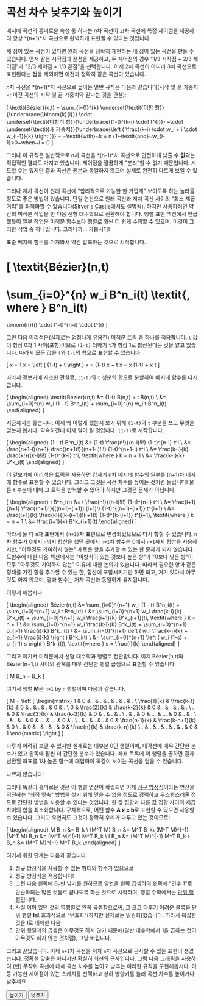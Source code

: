 # 곡선 차수 낮추기와 높이기

베지에 곡선의 흥미로운 속성 중 하나는 *n*차 곡선이 고차 곡선에 특정 제어점을 제공하여 항상 *(n+1)*차 곡선으로 완벽하게 표현될 수 있다는 것입니다.

세 점이 있는 곡선이 있다면 원래 곡선을 정확히 재현하는 네 점이 있는 곡선을 만들 수 있습니다. 먼저 같은 시작점과 끝점을 제공하고, 두 제어점의 경우 "1/3 시작점 + 2/3 제어점"과 "2/3 제어점 + 1/3 끝점"을 선택합니다. 이제 2차 곡선이 아니라 3차 곡선으로 표현된다는 점을 제외하면 이전과 정확히 같은 곡선이 있습니다.

*n*차 곡선을 *(n+1)*차 곡선으로 높이는 일반 규칙은 다음과 같습니다(시작 및 끝 가중치가 이전 곡선의 시작 및 끝 가중치와 같다는 것을 관찰):

\[
  \textit{Bézier}(k,t) = \sum_{i=0}^{k}
                \underset{\textit{이항 항}}{\underbrace{\binom{k}{i}}}
                \cdot\
                \underset{\textit{다항식 항}}{\underbrace{(1-t)^{k-i} \cdot t^{i}}}
                ~\cdot \
                \underset{\textit{새 가중치}}{\underbrace{\left ( \frac{(k-i) \cdot w_i + i \cdot w_{i-1}}{k} \right )}}
  ~,~\textit{with}~k = n+1~\textit{and}~w_{i-1}=0~when~i = 0
\]

그러나 이 규칙은 일반적으로 *n*차 곡선을 *(n-1)*차 곡선으로 안전하게 낮출 수 **없다**는 직접적인 결과도 가지고 있습니다. 제어점을 깔끔하게 "분리"할 수 없기 때문입니다. 시도할 수는 있지만 결과 곡선은 원본과 동일하지 않으며 실제로 완전히 다르게 보일 수 있습니다.

그러나 저차 곡선이 원래 곡선에 "합리적으로 가능한 한 가깝게" 보이도록 하는 놀라울 정도로 좋은 방법이 있습니다. 단일 연산으로 원래 곡선과 저차 곡선 사이의 "최소 제곱 거리"를 최적화할 수 있습니다([Sirver's Castle](https://www.sirver.net/blog/2011/08/23/degree-reduction-of-bezier-curves/)에서도 설명됨). 하지만 사용하려면 약간의 미적분 작업을 한 다음 선형 대수학으로 전환해야 합니다. 행렬 표현 섹션에서 언급했듯이 일부 작업은 미적분 함수보다 행렬로 훨씬 더 쉽게 수행할 수 있으며, 이것이 그러한 작업 중 하나입니다. 그러니까... 가봅시다!

표준 베지에 함수를 가져와서 약간 압축하는 것으로 시작합니다.

\[
  \textit{Bézier}(n,t)
  =
  \sum_{i=0}^{n} w_i B^n_i(t)
  \textit{, where }
  B^n_i(t)
  =
  \binom{n}{i} \cdot (1-t)^{n-i} \cdot t^{i}
\]

그런 다음 어리석은(실제로는 엄청나게 유용한) 미적분 트릭 중 하나를 적용합니다. `t` 값이 항상 0과 1 사이(포함)이므로 `(1-t)` 더하기 `t`가 항상 1로 합산된다는 것을 알고 있습니다. 따라서 모든 값을 `t`와 `1-t`의 합으로 표현할 수 있습니다.

\[
  x = 1 x = \left ( (1-t) + t \right ) x = (1-t) x + t x = x (1-t) + x t
\]

따라서 겉보기에 사소한 관찰로, `(1-t)`와 `t` 성분의 합으로 분할하여 베지에 함수를 다시 씁니다.

\[
  \begin{aligned}
    \textit{Bézier}(n,t) &= (1-t) B(n,t) + t B(n,t) \\
                &= \sum_{i=0}^{n} w_i (1 - t) B^n_i(t) + \sum_{i=0}^{n} w_i t B^n_i(t)
  \end{aligned}
\]

지금까지는 좋습니다. 이제 왜 이렇게 했는지 보기 위해 `(1-t)`와 `t` 부분을 쓰고 무엇을 얻는지 봅시다. 약속하건대 이제 말이 될 것입니다. `(1-t)`로 시작합니다.

\[
  \begin{aligned}
    (1 - t) B^n_i(t) &= (1-t) \frac{n!}{(n-i)!i!}  (1-t)^{n-i} t^i \\
                     &= \frac{n+1-i}{n+1} \frac{(n+1)!}{(n+1-i)!i!} (1-t)^{n+1-i} t^i \\
                     &= \frac{k-i}{k} \frac{k!}{(k-i)!i!} (1-t)^{k-i} t^i, \textit{where } k = n + 1 \\
                     &= \frac{k-i}{k} B^k_i(t)
  \end{aligned}
\]

이 겉보기에 어리석은 트릭을 사용하면 갑자기 n차 베지에 함수의 일부를 (n+1)차 베지에 함수로 표현할 수 있습니다. 그리고 그것은 곡선 차수를 높이는 것처럼 들립니다! 물론 `t` 부분에 대해 그 트릭을 반복할 수 있어야 하지만 그것은 문제가 아닙니다.

\[
  \begin{aligned}
    t B^n_i(t) &= t \frac{n!}{(n-i)!i!} (1-t)^{n-i} t^i \\
               &= \frac{i+1}{n+1} \frac{(n+1)!}{((n+1)-(i+1))!(i+1)!} (1-t)^{(n+1)-(i+1)} t^{i+1} \\
               &= \frac{i+1}{k} \frac{k!}{(k-(i+1))!(i+1)!} (1-t)^{k-(i+1)} t^{i+1}, \textit{where } k = n + 1 \\
               &= \frac{i+1}{k} B^k_{i+1}(t)
  \end{aligned}
\]

따라서 둘 다 `n`차 표현에서 `(n+1)`차 표현으로 변경되었으므로 다시 합칠 수 있습니다. `n`차 함수가 0에서 `n`까지 합산을 했던 곳에서 `n+1`차 함수는 0에서 `n+1`까지 합산을 사용하지만, "아무것도 기여하지 않는" 새로운 항을 추가할 수 있는 한 문제가 되지 않습니다. 도함수에 대한 다음 섹션에서는 "이항식이 있는 것보다 높은 항"과 "0보다 낮은 항"이 모두 "아무것도 기여하지 않는" 이유에 대한 논의가 있습니다. 따라서 필요한 항과 같은 형태를 가진 항을 추가할 수 있는 한, 합산에 포함시키기만 하면 되고, 거기 앉아서 아무것도 하지 않으며, 결과 함수는 저차 곡선과 동일하게 유지됩니다.

이렇게 해봅시다.

\[
  \begin{aligned}
    Bézier(n,t) &= \sum_{i=0}^{n+1} w_i (1 - t) B^n_i(t) + \sum_{i=0}^{n+1} w_i t B^n_i(t) \\
                &= \sum_{i=0}^{n+1} w_i \frac{k-i}{k} B^k_i(t) + \sum_{i=0}^{n+1} w_i \frac{i+1}{k} B^k_{i+1}(t), \textit{where } k = n + 1 \\
                &= \sum_{i=0}^{n+1} w_i \frac{k-i}{k} B^k_i(t) + \sum_{i=0}^{n+1} p_{i-1} \frac{i}{k} B^k_i(t) \\
                &= \sum_{i=0}^{n+1} \left ( w_i \frac{k-i}{k} + p_{i-1} \frac{i}{k} \right ) B^k_i(t) \\
                &= \sum_{i=0}^{n+1} \left ( w_i (1-s) + p_{i-1} s \right ) B^k_i(t), \textit{where } s = \frac{i}{k}
  \end{aligned}
\]

그리고 여기서 미적분에서 선형 대수학과 행렬로 전환합니다. 이제 Bézier(n,t)와 Bézier(n+1,t) 사이의 관계를 매우 간단한 행렬 곱셈으로 표현할 수 있습니다.

\[
  M B_n = B_k
\]

여기서 행렬 **M**은 `n+1` by `n` 행렬이며 다음과 같습니다.

\[
M =
\left [
\begin{matrix}
     1      &        0      &        .      &        .      &  .  &       .       &         .       & . \\
\frac{1}{k} & \frac{k-1}{k} &        0      &        .      &  .  &       .       &         0       & . \\
     0      & \frac{2}{k}   & \frac{k-2}{k} &        0      &  .  &       .       &         .       & . \\
     .      &        0      & \frac{3}{k}   & \frac{k-3}{k} &  0  &       .       &         .       & . \\
     .      &        .      &        0      &       ...     & ... &       0       &         .       & . \\
     .      &        .      &        .      &        0      & ... &      ...      &         0       & . \\
     .      &        .      &        .      &        .      &  0  & \frac{n-1}{k} & \frac{k-n+1}{k} & 0 \\
     .      &        0      &        .      &        .      &  .  &       0       & \frac{n}{k}     & \frac{k-n}{k} \\
     .      &        .      &        .      &        .      &  .  &       .       &         0       & 1
\end{matrix}
\right ]
\]

다루기 어려워 보일 수 있지만 실제로는 대부분 0인 행렬이며, 대각선에 매우 간단한 분수가 있고 왼쪽에 훨씬 더 간단한 분수가 있습니다. 좌표 목록에 이 행렬을 곱하면 결과 변환된 좌표를 1차 높은 함수에 대입하여 똑같이 보이는 곡선을 얻을 수 있습니다.

나쁘지 않습니다!

그러나 똑같이 흥미로운 것은 이 행렬 연산이 확립되면 이제 [정규 방정식](https://mathworld.wolfram.com/NormalEquation.html)이라는 연산을 역전하는 "최적 맞춤" 방법을 찾기 위해 믿을 수 없을 정도로 강력하고 우스꽝스러울 정도로 간단한 방법을 사용할 수 있다는 것입니다. 한 값 집합과 다른 값 집합 사이의 제곱 차이의 합을 최소화합니다. 구체적으로, 어떤 함수 **A x = b**로 표현할 수 있으면 사용할 수 있습니다. 그리고 우연히도 그것이 정확히 우리가 다루고 있는 것이므로:

\[
\begin{aligned}
  M B_n &= B_k \\
  (M^T M) B_n &= M^T B_k\\
  (M^T M)^{-1} (M^T M) B_n &= (M^T M)^{-1} M^T B_k \\
  I B_n &= (M^T M)^{-1} M^T B_k \\
  B_n &= (M^T M)^{-1} M^T B_k
\end{aligned}
\]

여기서 취한 단계는 다음과 같습니다.

1. 정규 방정식을 사용할 수 있는 형태의 함수가 있으므로
2. 정규 방정식을 적용합니다!
3. 그런 다음 왼쪽에 B<sub>n</sub>만 남기를 원하므로 양변을 왼쪽 곱셈하여 왼쪽에 "인수 1"로 단순화되는 많은 것들로 끝나도록 하는 것으로 시작하며, 행렬 수학에서는 [단위 행렬](https://en.wikipedia.org/wiki/Identity_matrix)입니다.
4. 사실 이미 있던 것의 역행렬로 왼쪽 곱셈함으로써, 그 크고 다루기 어려운 블록을 단위 행렬 **I**로 효과적으로 "무효화"(하지만 실제로는 일원화)했습니다. 따라서 복잡한 것을 **I**로 대체한 다음
5. 단위 행렬과의 곱셈은 아무것도 하지 않기 때문에(일반 대수학에서 1을 곱하는 것이 아무것도 하지 않는 것처럼), 그냥 버립니다.

그리고 끝났습니다. 이제 `n+1`차 곡선을 저차 `n`차 곡선으로 근사할 수 있는 표현이 생겼습니다. 정확한 맞춤은 아니지만 확실히 최선의 근사입니다. 그럼 다음 그래픽을 사용하여 (반) 무작위 곡선에 대해 곡선 차수를 높이고 낮추는 이러한 규칙을 구현해봅시다. 이동 가능한 제어점이 있는 스케치를 선택하고 상하 방향키를 눌러 곡선 차수를 높이거나 낮추세요.

<graphics-element title="가변 차수 베지에 곡선" src="./reorder.js">
  <button class="raise">높이기</button>
  <button class="lower">낮추기</button>
</graphics-element>
